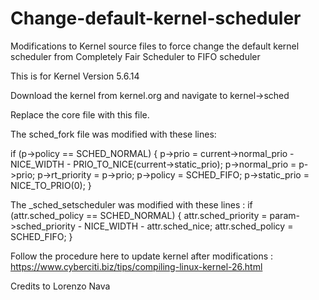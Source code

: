 # Change-default-kernel-scheduler
Modifications to Kernel source files to force change the default kernel scheduler from Completely Fair Scheduler to FIFO scheduler

This is for Kernel Version 5.6.14

Download the kernel from kernel.org and navigate to kernel->sched

Replace the core file with this file.

The sched_fork file was modified with these lines:

 if (p->policy == SCHED_NORMAL) {
         p->prio = current->normal_prio - NICE_WIDTH - PRIO_TO_NICE(current->static_prio);
         p->normal_prio = p->prio;
         p->rt_priority = p->prio;
         p->policy = SCHED_FIFO;
         p->static_prio = NICE_TO_PRIO(0);
     }

The _sched_setscheduler was modified with these lines :
 if (attr.sched_policy == SCHED_NORMAL) {
         attr.sched_priority = param->sched_priority - NICE_WIDTH - attr.sched_nice;
         attr.sched_policy = SCHED_FIFO;
     }

Follow the procedure here to update kernel after modifications : https://www.cyberciti.biz/tips/compiling-linux-kernel-26.html


Credits to Lorenzo Nava
